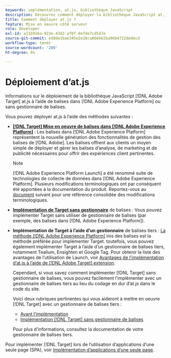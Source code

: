 ```yaml
---
keywords: implémentation, at.js, bibliothèque JavaScript
description: Découvrez comment déployer la bibliothèque JavaScript at.js Adobe [!DNL Target] à l’aide de balises dans Adobe Experience Platform ou sans gestionnaire de balises.
title: Comment déployer at.js ?
feature: Mise en oeuvre côté serveur
role: Developer
exl-id: a11b916a-923e-43d2-af0f-8efde7cd547e
source-git-commit: eddde1bae345e2e28ca866662ba9664722dedecd
workflow-type: tm+mt
source-wordcount: '289'
ht-degree: 6%

---
```


# Déploiement d’at.js

Informations sur le déploiement de la bibliothèque JavaScript [!DNL Adobe Target] at.js à l’aide de balises dans [!DNL Adobe Experience Platform] ou sans gestionnaire de balises.

Vous pouvez déployer at.js à l’aide des méthodes suivantes :

* **[ [!DNL Target] Mise en oeuvre de balises dans [!DNL Adobe Experience Platform]](/help/c-implementing-target/c-implementing-target-for-client-side-web/how-to-deployatjs/cmp-implementing-target-using-adobe-launch.md)** : Les balises dans  [!DNL Adobe Experience Platform] représentent la nouvelle génération des fonctionnalités de gestion des balises de  [!DNL Adobe]. Les balises offrent aux clients un moyen simple de déployer et gérer les balises d’analyse, de marketing et de publicité nécessaires pour offrir des expériences client pertinentes.

   >[!NOTE]
   >
   >[!DNL Adobe Experience Platform Launch] a été renommé suite de technologies de collecte de données dans  [!DNL Adobe Experience Platform]. Plusieurs modifications terminologiques ont par conséquent été apportées à la documentation du produit. Reportez-vous au [document](https://experienceleague.adobe.com/docs/experience-platform/tags/term-updates.html?lang=en) suivant pour une référence consolidée des modifications terminologiques.

* **[Implémentation de Target sans gestionnaire](/help/c-implementing-target/c-implementing-target-for-client-side-web/how-to-deployatjs/implementing-target-without-a-tag-manager.md)** de balises : Vous pouvez implémenter Target sans utiliser de gestionnaire de balises (par exemple, des balises dans  [!DNL Adobe Experience Platform]).
* **Implémentation de Target à l’aide d’un gestionnaire** de balises tiers :  [La méthode  [!DNL Adobe Experience Platform]](/help/c-implementing-target/c-implementing-target-for-client-side-web/how-to-deployatjs/cmp-implementing-target-using-adobe-launch.md) inis des balises est la méthode préférée pour implémenter Target. toutefois, vous pouvez également implémenter Target à l’aide d’un gestionnaire de balises tiers, notamment Tealium, Ensighten et Google Tag. Pour obtenir la liste des avantages de l’utilisation de Launch, voir [Avantages de l’implémentation d’at.js à l’aide de  [!DNL Adobe Target] extension](/help/c-implementing-target/c-implementing-target-for-client-side-web/how-to-deployatjs/cmp-implementing-target-using-adobe-launch.md#section_48B3F938B6F8491DAF798E0DB54EF304).

   Cependant, si vous savez comment implémenter [!DNL Target] sans gestionnaire de balises, vous pouvez facilement l’implémenter avec un gestionnaire de balises tiers au lieu du codage en dur d’at.js dans le code du site.

   Voici deux rubriques pertinentes qui vous aideront à mettre en oeuvre [!DNL Target] avec un gestionnaire de balises tiers :

   * [Avant l’implémentation](/help/c-implementing-target/c-considerations-before-you-implement-target/considerations-before-you-implement-target.md)
   * [Implémentation [!DNL Target] sans gestionnaire de balises](/help/c-implementing-target/c-implementing-target-for-client-side-web/how-to-deployatjs/implementing-target-without-a-tag-manager.md)

   Pour plus d’informations, consultez la documentation de votre gestionnaire de balises tiers.

Pour implémenter [!DNL Target] lors de l’utilisation d’applications d’une seule page (SPA), voir [Implémentation d’applications d’une seule page](/help/c-implementing-target/c-implementing-target-for-client-side-web/how-to-deployatjs/target-atjs-single-page-application.md).

